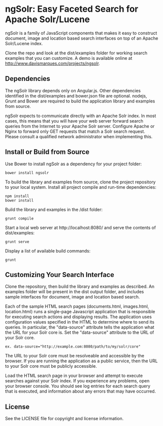 ngSolr: Easy Faceted Search for Apache Solr/Lucene
==================================================

ngSolr is a family of JavaScript components that makes it easy to construct
document, image and location based search interfaces on top of an Apache
Solr/Lucene index.

Clone the repo and look at the dist/examples folder for working search examples
that you can customize. A demo is available online at
http://www.davismarques.com/projects/ngsolr.


Dependencies
------------

The ngSolr library depends only on Angular.js. Other dependencies identified in
the dist/examples and bower.json file are optional. nodejs, Grunt and Bower are
required to build the application library and examples from source.

ngSolr expects to communicate directly with an Apache Solr index. In most
cases, this means that you will have your web server forward search queries
from the Internet to your Apache Solr server. Configure Apache or Nginx to
forward only GET requests that match a Solr search request. Please consult a
qualified network administrator when implementing this.


Install or Build from Source
----------------------------

Use Bower to install ngSolr as a dependency for your project folder:

    bower install ngsolr

To build the library and examples from source, clone the project repository to
your local system. Install all project compile and run-time dependencies:

    npm install
    bower install

Build the library and examples in the /dist folder:

    grunt compile

Start a local web server at http://localhost:8080/ and serve the contents of
dist/examples:

    grunt serve

Display a list of available build commands:

    grunt


Customizing Your Search Interface
---------------------------------

Clone the repository, then build the library and examples as described. An
examples folder will be present in the dist output folder, and includes
sample interfaces for document, image and location based search.

Each of the sample HTML search pages (documents.html, images.html,
location.html) runs a single-page Javascript application that is responsible
for executing search actions and displaying results. The application uses
configuration values specified in the HTML to determine where to send its
queries. In particular, the "data-source" attribute tells the application what
the URL for your Solr core is. Set the "data-source" attribute to the URL of
your Solr core.

    ex. data-source="http://example.com:8080/path/to/my/solr/core"

The URL to your Solr core must be resolveable and accessible by the browser. If
you are running the application as a public service, then the URL to your Solr
core must be publicly accessible.

Load the HTML search page in your browser and attempt to execute searches
against your Solr index. If you experience any problems, open your browser
console. You should see log entries for each search query that is executed, and
information about any errors that may have occurred.


License
-------
See the LICENSE file for copyright and license information.
